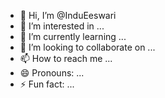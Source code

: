 - 👋 Hi, I’m @InduEeswari
- 👀 I’m interested in ...
- 🌱 I’m currently learning ...
- 💞️ I’m looking to collaborate on ...
- 📫 How to reach me ...
- 😄 Pronouns: ...
- ⚡ Fun fact: ...

<!---
InduEeswari/InduEeswari is a ✨ special ✨ repository because its `README.md` (this file) appears on your GitHub profile.
You can click the Preview link to take a look at your changes.
--->
